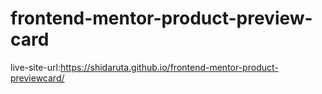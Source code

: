 # frontend-mentor-product-preview-card
live-site-url:https://shidaruta.github.io/frontend-mentor-product-previewcard/
